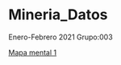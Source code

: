 # Mineria_Datos
Enero-Febrero 2021
Grupo:003

[Mapa mental 1](https://github.com/jeniferdeleon1860533/Mineria_Datos)
